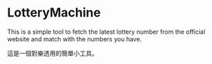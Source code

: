 # LotteryMachine

This is a simple tool to fetch the latest lottery number from the official website and match with the numbers you have. 

這是一個對樂透用的簡單小工具。
